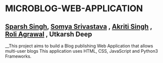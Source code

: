 **MICROBLOG-WEB-APPLICATION**
===============
[Sparsh Singh](https://github.com/sparshs51 "Sparsh's Git Profile!"), [Somya Srivastava](https://github.com/somyasrivastava99 "Somya's Git Profile!") , [Akriti Singh](https://github.com/Akritisingh97 "Akriti's Git Profile!") , [Roli Agrawal](https://github.com/roliagrawal24 "Roli's Git Profile!") , Utkarsh Deep
-----------------------------------------------


__This project aims to build a Blog publishing Web Application that allows multi-user blogs
This application uses HTML, CSS, JavaScript and Python3 Frameworks.
  
